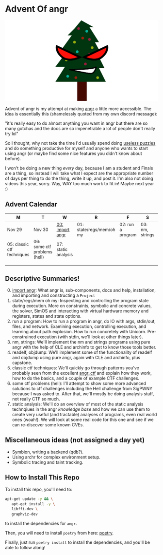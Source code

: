 # Advent Of angr

![A pine tree, decorated for the holidays with yellow, pink, blue, and red lights. It has a cartoon face superimposed on it with angry red eyes and a smirking mouth.](res/logo.svg)

Advent of angr is my attempt at making [angr](https://github.com/angr/angr.git) a little
more accessible. The idea is essentially this (shamelessly quoted from my own discord
message):

"it's really easy to do almost anything you want in angr but there are so many gotchas
and the docs are so impenetrable a lot of people don't really try lol"

So I thought, why not take the time I'd usually spend doing
[useless puzzles](https://adventofcode.com/) and do something productive for myself and
anyone who wants to start using angr (or maybe find some nice features you didn't know
about before).

I won't be doing a new thing *every* day, because I am a student and Finals are a thing,
so instead I will take what I expect are the appropriate number of days per thing to
do the thing, write it up, and post it. I'm also not doing videos this year, sorry. Way,
WAY too much work to fit in! Maybe next year :)

## Advent Calendar

| M                          | T                            | W                                         | R                        | F                 | S               | S                    |
| -------------------------- | ---------------------------- | ----------------------------------------- | ------------------------ | ----------------- | --------------- | -------------------- |
| Nov 29                     | Nov 30                       | [00: import angr](docs/00_import_angr.md) | 01: state/regs/mem/oh my | 02: run a program | 03: nm, strings | 04: readelf, objdump |
| 05: classic ctf techniques | 06: some ctf problems (hell) | 07: static analysis                       |                          |                   |                 |                      |
|                            |                              |                                           |                          |                   |                 |                      |
|                            |                              |                                           |                          |                   |                 |                      |
|                            |                              |                                           |                          |                   |                 |                      |

## Descriptive Summaries!

0. [import angr](docs/00_import_angr.md): What angr is, sub-components, docs and help,
   installation, and importing and constructing a `Project`
1. state/regs/mem oh my: Inspecting and controlling the program state during execution.
   More on constraints, symbolic and concrete values, the solver, SimOS and interacting
   with virtual hardware memory and registers, states and state options.
2. run a program: How to run a program in angr, do IO with args, stdin/out, files, and
   network. Examining execution, controlling execution, and learning about path
   explosion. How to run concretely with Unicorn. Pre-constrained execution (with stdin,
   we'll look at other things later).
3. nm, strings: We'll implement the nm and strings programs using pure angr with the
   help of CLE and archinfo to get to know those tools better.
4. readelf, objdump: We'll implement some of the functionality of readelf and objdump
   using pure angr, again with CLE and archinfo, plus capstone.
5. classic ctf techniques: We'll quickly go through patterns you've probably seen
   from the excellent [angr_ctf](https://github.com/jakespringer/angr_ctf) and explain
   how they work, how to do the basics, and a couple of example CTF challenges.
6. some ctf problems (hell): I'll attempt to show some more advanced solutions to ctf
   challenges including the Hell challenge from SigPWNY because I was asked to. After
   that, we'll mostly be doing analysis stuff, not really CTF so much.
7. static analysis: We'll do an overview of most of the static analysis technqiues in
   the angr *knowledge base* and how we can use them to create very useful (and tractable)
   analyses of programs, even real world ones (woah!). We will look at some real
   code for this one and see if we can re-discover some known CVEs.

## Miscellaneous ideas (not assigned a day yet)

- Symbion, writing a backend (qdb?).
- Using archr for complex environment setup.
- Symbolic tracing and taint tracking.

## How to Install This Repo

To install this repo, you'll need to:

```sh
apt-get update -y && \
   apt-get install -y \
   libffi-dev \
   graphviz-dev
```

to install the dependencies for `angr`.

Then, you will need to install `poetry` from here: [poetry](https://github.com/python-poetry/poetry.git).

Finally, just run `poetry install` to install the dependencies, and you'll be able
to follow along!
